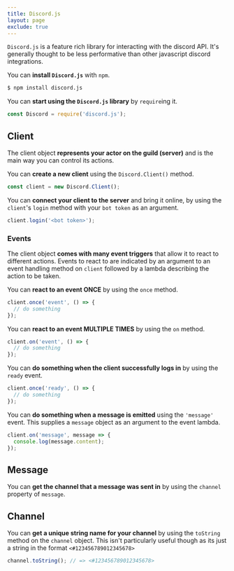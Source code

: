```yaml
---
title: Discord.js
layout: page
exclude: true
---
```


`Discord.js` is a feature rich library for interacting with the discord API. It's generally thought to be less performative than other javascript discord integrations.

You can **install `Discord.js`** with `npm`.
```bash
$ npm install discord.js
```

You can **start using the `Discord.js` library** by `require`ing it.
```js
const Discord = require('discord.js');
```

## Client

The client object **represents your actor on the guild (server)** and is the main way you can control its actions.

You can **create a new client** using the `Discord.Client()` method.
```js
const client = new Discord.Client();
```

You can **connect your client to the server** and bring it online, by using the `client`'s `login` method with your `bot token` as an argument.
```js
client.login('<bot token>');
```

### Events

The client object **comes with many event triggers** that allow it to react to different actions. Events to react to are indicated by an argument to an event handling method on `client` followed by a lambda describing the action to be taken.

You can **react to an event ONCE** by using the `once` method.
```js
client.once('event', () => {
  // do something
});
```

You can **react to an event MULTIPLE TIMES** by using the `on` method.
```js
client.on('event', () => {
  // do something
});
```

You can **do something when the client successfully logs in** by using the `ready` event.
```js
client.once('ready', () => {
  // do something
});
```

You can **do something when a message is emitted** using the `'message'` event. This supplies a `message` object as an argument to the event lambda.
```js
client.on('message', message => {
  console.log(message.content);
});
```

## Message

You can **get the channel that a message was sent in** by using the `channel` property of `message`.

## Channel

You can **get a unique string name for your channel** by using the `toString` method on the `channel` object. This isn't particularly useful though as its just a string in the format `<#123456789012345678>`
```js
channel.toString(); // => <#123456789012345678>
```



<!--stackedit_data:
eyJoaXN0b3J5IjpbOTMxNTE5NTkyLDE3Njk5NDYwMTUsLTE5NT
A3MzIzNDYsLTEzNjA3MTEyMThdfQ==
-->